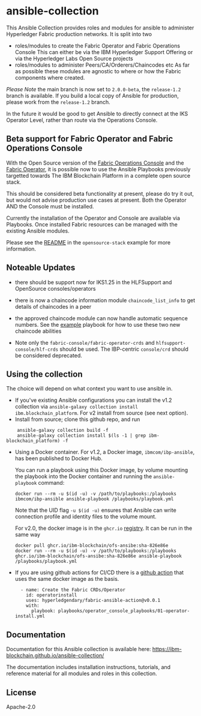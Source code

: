 # ansible-collection

This Ansible Collection provides roles and modules for ansible to administer Hyperledger Fabric production networks. It is split into two

- roles/modules to create the Fabric Operator and Fabric Operations Console
  This can either be via the IBM Hyperledger Support Offering or via the Hyperledger Labs Open Source projects
- roles/modules to administer Peers/CA/Orderers/Chaincodes etc
  As far as possible these modules are agnostic to where or how the Fabric components where created.

*Please Note* the main branch is now set to `2.0.0-beta`, the `release-1.2` branch is available. If you build a local copy of Ansible for production, please work from the `release-1.2` branch.

In the future it would be good to get Ansible to directly connect at the IKS Operator Level, rather than route via the Operations Console.

## Beta support for Fabric Operator and Fabric Operations Console

With the Open Source version of the [Fabric Operations Console](https://github.com/hyperledger-labs/fabric-operations-console) and the [Fabric Operator](https://github.com/hyperledger-labs/fabric-operator), it is possible now to use the Ansible Playbooks previously targetted towards The IBM Blockchain Platform in a complete open source stack.

This should be considered beta functionality at present, please do try it out, but would not advise production use cases at present. Both the Operator AND the Console must be installed.

Currently the installation of the Operator and Console are available via Playbooks. Once installed Fabric resources can be managed with the existing Ansible modules.

Please see the [README](./examples/opensource-stack/README.md) in the `opensource-stack` example for more information.

## Noteable Updates

- there should be support now for IKS1.25 in the HLFSupport and OpenSource consoles/operators
- there is now a chaincode information module `chaincode_list_info` to get details of chaincodes in a peer
- the approved chaincode module can now handle automatic sequence numbers. See the [example](./examples/chaincode_info/00-org1-chaincode-info.yml) playbook for how to use these two new chaincode abilities

- Note only the `fabric-console/fabric-operator-crds` and `hlfsupport-console/hlf-crds` should be used. The IBP-centric `console/crd` should be considered deprecated.

## Using the collection

The choice will depend on what context you want to use ansible in.

- If you've existing Ansible configurations you can install the v1.2 collection via `ansible-galaxy collection install ibm.blockchain_platform`. For v2 install from source (see next option).
- Install from source; clone this github repo, and run
```
    ansible-galaxy collection build -f
    ansible-galaxy collection install $(ls -1 | grep ibm-blockchain_platform) -f
```
- Using a Docker container.
  For v1.2, a Docker image, ``ibmcom/ibp-ansible``, has been published to Docker Hub.

  You can run a playbook using this Docker image, by volume mounting the playbook into the Docker container and running the ``ansible-playbook`` command:

  ```
  docker run --rm -u $(id -u) -v /path/to/playbooks:/playbooks ibmcom/ibp-ansible ansible-playbook /playbooks/playbook.yml
  ```

    Note that the UID flag ``-u $(id -u)`` ensures that Ansible can write connection profile and identity files to the volume mount.

    For v2.0, the docker image is in the `ghcr.io` [registry](https://github.com/IBM-Blockchain/ansible-collection/pkgs/container/ofs-ansibe). It can be run in the same way

  ```
  docker pull ghcr.io/ibm-blockchain/ofs-ansibe:sha-826e86e
  docker run --rm -u $(id -u) -v /path/to/playbooks:/playbooks ghcr.io/ibm-blockchain/ofs-ansibe:sha-826e86e ansible-playbook /playbooks/playbook.yml
  ```

- If you are using github actions for CI/CD there is a [github action](https://github.com/hyperledgendary/fabric-cloud-infrastructure/tree/main/fabric-ansible-action) that uses the same docker image as the basis.

  ```
    - name: Create the Fabric CRDs/Operator
      id: operatorinstall
      uses: hyperledgendary/fabric-ansible-action@v0.0.1
      with:
        playbook: playbooks/operator_console_playbooks/01-operator-install.yml
  ```

## Documentation

Documentation for this Ansible collection is available here: https://ibm-blockchain.github.io/ansible-collection/

The documentation includes installation instructions, tutorials, and reference material for all modules and roles in this collection.

## License

Apache-2.0
